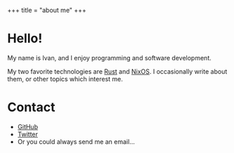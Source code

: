 +++
title = "about me"
+++

# Hello!

My name is Ivan, and I enjoy programming and software development.

My two favorite technologies are [Rust](https://rust-lang.org) and
[NixOS](https://nixos.org). I occasionally write about them, or other topics
which interest me.

# Contact

* [GitHub](https://github.com/ipetkov)
* [Twitter](https://twitter.com/i_ppetkov)
* Or you could always send me an email...
